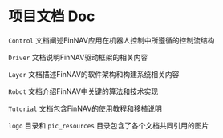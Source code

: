 # 项目文档 Doc

`Control` 文档阐述FinNAV应用在机器人控制中所遵循的控制流结构

`Driver` 文档说明FinNAV驱动框架的相关内容

`Layer` 文档描述FinNAV的软件架构和构建系统相关内容

`Robot` 文档介绍FinNAV中关键的算法和技术实现

`Tutorial` 文档包含FinNAV的使用教程和移植说明

`logo` 目录和 `pic_resources` 目录包含了各个文档共同引用的图片

